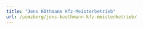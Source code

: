 ```yaml
---
title: "Jens Köthmann Kfz-Meisterbetrieb"
url: /penzberg/jens-koethmann-kfz-meisterbetrieb/
---
```

